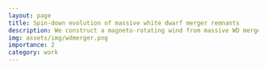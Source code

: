 ```yaml
---
layout: page
title: Spin-down evolution of massive white dwarf merger remnants
description: We construct a magneto-rotating wind from massive WD merger remnants (e.g., Object at the center of IRAS 00500+6713), and study the spin-down evolution of the system
img: assets/img/wdmerger.png
importance: 2
category: work
---
```

